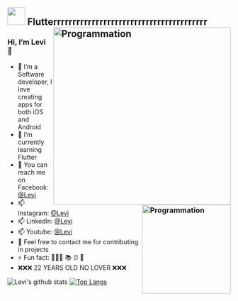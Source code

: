 
## <img height="40" src="https://raw.githubusercontent.com/innng/innng/master/assets/kyubey.gif"/> Flutterrrrrrrrrrrrrrrrrrrrrrrrrrrrrrrrrrrrrrrr<img align="right" src="https://thumbs.gfycat.com/CourteousElaborateGuineafowl-size_restricted.gif" alt="Programmation" width="400" />
### Hi, I’m Levi 👋<img align="right" src="https://octodex.github.com/images/hula_loop_octodex03.gif" alt="Programmation" width="200" />
- 📱  I’m a Software developer, I love creating apps for both iOS and Android
- 🌱 I’m currently learning Flutter
- 💬 You can reach me on Facebook: [@Levi](https://www.facebook.com/tanphuc2k)
- 📫 Instagram: [@Levi](https://www.instagram.com/leviii2k)
- 📫 Linkedln: [@Levi](https://www.linkedin.com/in/tanphuc)
- 📫 Youtube: [@Levi](https://www.youtube.com/channel/UCtvqqyPF0GYABKoOQVDy-LQ)
- 🧩 Feel free to contact me for contributing in projects
- ⚡ Fun fact: 🧑🏻‍💻 📚 ⏰ 🎵
- ❌❌❌ 22 YEARS OLD NO LOVER ❌❌❌

![Levi's github stats](https://github-readme-stats.vercel.app/api?username=tanphuccgl&show_icons=true&theme=buefy&show_icons=true&count_private=true) [![Top Langs](https://github-readme-stats.vercel.app/api/top-langs/?username=tanphuccgl&layout=compact)](https://github.com/anuraghazra/github-readme-stats)
